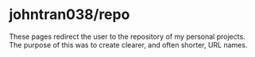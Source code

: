 # johntran038/repo
These pages redirect the user to the repository of my personal projects.<br>
The purpose of this was to create clearer, and often shorter, URL names.
